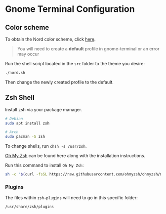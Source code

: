 # Gnome Terminal Configuration

## Color scheme

To obtain the Nord color scheme, click [here](https://github.com/arcticicestudio/nord-gnome-terminal).

> You will need to create a **default** profile in gnome-terminal or an error may occur

Run the shell script located in the `src` folder to the theme you desire:

```bash
./nord.sh
```

Then change the newly created profile to the default.

## Zsh Shell

Install zsh via your package manager.

```bash
# Debian
sudo apt install zsh

# Arch
sudo pacman -S zsh
```

To change shells, run `chsh -s /usr/zsh`.

[Oh My Zsh](https://github.com/ohmyzsh/ohmyzsh) can be found here along with the installation instructions.

Run this command to install `Oh My Zsh`:

```bash
sh -c "$(curl -fsSL https://raw.githubusercontent.com/ohmyzsh/ohmyzsh/master/tools/install.sh)"
```

### Plugins

The files within `zsh-plugins` will need to go in this specific folder:

```bash
/usr/share/zsh/plugins
```
